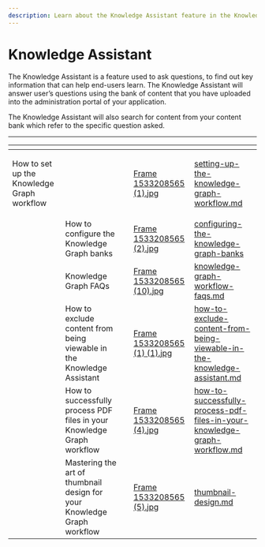 ```yaml
---
description: Learn about the Knowledge Assistant feature in the Knowledge graph workflow
---
```


# Knowledge Assistant

The Knowledge Assistant is a feature used to ask questions, to find out key information that can help end-users learn. The Knowledge Assistant will  answer user’s questions using the bank of content that you have uploaded into the administration portal of your application.&#x20;

The Knowledge Assistant will also search for content from your content bank which refer to the specific question asked.&#x20;



***

<table data-view="cards"><thead><tr><th></th><th></th><th></th><th data-hidden data-card-cover data-type="files"></th><th data-hidden data-card-target data-type="content-ref"></th></tr></thead><tbody><tr><td><p></p><p>How to set up the Knowledge Graph workflow</p></td><td></td><td></td><td><a href="../../../.gitbook/assets/Frame 1533208565 (1).jpg">Frame 1533208565 (1).jpg</a></td><td><a href="content-discovery/setting-up-the-knowledge-graph-workflow.md">setting-up-the-knowledge-graph-workflow.md</a></td></tr><tr><td></td><td>How to configure the Knowledge Graph banks</td><td></td><td><a href="../../../.gitbook/assets/Frame 1533208565 (2).jpg">Frame 1533208565 (2).jpg</a></td><td><a href="configuring-the-knowledge-graph-banks/">configuring-the-knowledge-graph-banks</a></td></tr><tr><td></td><td>Knowledge Graph FAQs</td><td></td><td><a href="../../../.gitbook/assets/Frame 1533208565 (10).jpg">Frame 1533208565 (10).jpg</a></td><td><a href="knowledge-graph-workflow-faqs.md">knowledge-graph-workflow-faqs.md</a></td></tr><tr><td></td><td>How to exclude content from being viewable in the Knowledge Assistant</td><td></td><td><a href="../../../.gitbook/assets/Frame 1533208565 (1) (1).jpg">Frame 1533208565 (1) (1).jpg</a></td><td><a href="configuring-the-knowledge-graph-banks/how-to-exclude-content-from-being-viewable-in-the-knowledge-assistant.md">how-to-exclude-content-from-being-viewable-in-the-knowledge-assistant.md</a></td></tr><tr><td></td><td>How to successfully process PDF files in your Knowledge Graph workflow</td><td></td><td><a href="../../../.gitbook/assets/Frame 1533208565 (4).jpg">Frame 1533208565 (4).jpg</a></td><td><a href="configuring-the-knowledge-graph-banks/how-to-successfully-process-pdf-files-in-your-knowledge-graph-workflow.md">how-to-successfully-process-pdf-files-in-your-knowledge-graph-workflow.md</a></td></tr><tr><td></td><td>Mastering the art of thumbnail design for your Knowledge Graph workflow</td><td></td><td><a href="../../../.gitbook/assets/Frame 1533208565 (5).jpg">Frame 1533208565 (5).jpg</a></td><td><a href="../../design/thumbnail-design.md">thumbnail-design.md</a></td></tr></tbody></table>
